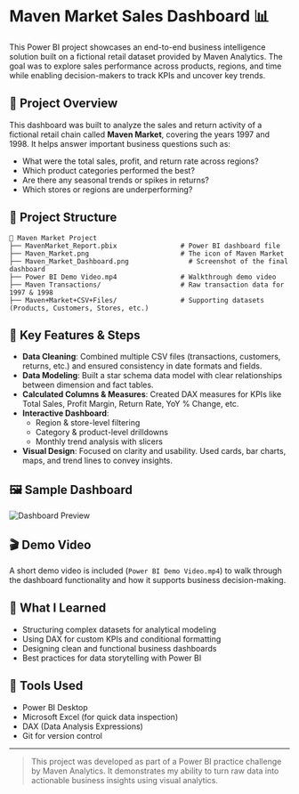 
# Maven Market Sales Dashboard 📊

This Power BI project showcases an end-to-end business intelligence solution built on a fictional retail dataset provided by Maven Analytics. The goal was to explore sales performance across products, regions, and time while enabling decision-makers to track KPIs and uncover key trends.

## 🚀 Project Overview

This dashboard was built to analyze the sales and return activity of a fictional retail chain called **Maven Market**, covering the years 1997 and 1998. It helps answer important business questions such as:

- What were the total sales, profit, and return rate across regions?
- Which product categories performed the best?
- Are there any seasonal trends or spikes in returns?
- Which stores or regions are underperforming?

## 📁 Project Structure

```
📂 Maven Market Project
├── MavenMarket_Report.pbix                # Power BI dashboard file
├── Maven_Market.png                       # The icon of Maven Market 
├── Maven_Market_Dashboard.png  	         # Screenshot of the final dashboard
├── Power BI Demo Video.mp4                # Walkthrough demo video
├── Maven Transactions/                    # Raw transaction data for 1997 & 1998
├── Maven+Market+CSV+Files/                # Supporting datasets (Products, Customers, Stores, etc.)
```

## 🔧 Key Features & Steps

- **Data Cleaning**: Combined multiple CSV files (transactions, customers, returns, etc.) and ensured consistency in date formats and fields.
- **Data Modeling**: Built a star schema data model with clear relationships between dimension and fact tables.
- **Calculated Columns & Measures**: Created DAX measures for KPIs like Total Sales, Profit Margin, Return Rate, YoY % Change, etc.
- **Interactive Dashboard**:
  - Region & store-level filtering
  - Category & product-level drilldowns
  - Monthly trend analysis with slicers
- **Visual Design**: Focused on clarity and usability. Used cards, bar charts, maps, and trend lines to convey insights.

## 🖼️ Sample Dashboard

![Dashboard Preview](Maven_Market_Dashboard.png)

## 🎬 Demo Video

A short demo video is included (`Power BI Demo Video.mp4`) to walk through the dashboard functionality and how it supports business decision-making.

## 🧠 What I Learned

- Structuring complex datasets for analytical modeling
- Using DAX for custom KPIs and conditional formatting
- Designing clean and functional business dashboards
- Best practices for data storytelling with Power BI

## 📌 Tools Used

- Power BI Desktop
- Microsoft Excel (for quick data inspection)
- DAX (Data Analysis Expressions)
- Git for version control

---

> This project was developed as part of a Power BI practice challenge by Maven Analytics. It demonstrates my ability to turn raw data into actionable business insights using visual analytics.

